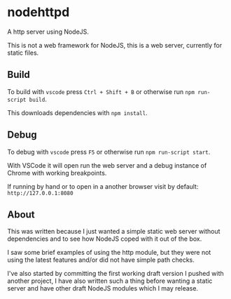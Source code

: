 # nodehttpd
A http server using NodeJS.

This is not a web framework for NodeJS, this is a web server, currently for static files.

## Build
To build with `vscode` press `Ctrl + Shift + B` or otherwise run `npm run-script build`.

This downloads dependencies with `npm install`.

## Debug
To debug with `vscode` press `F5` or otherwise run `npm run-script start`.

With VSCode it will open run the web server and a debug instance of Chrome with working breakpoints. 

If running by hand or to open in a another browser visit by default: `http://127.0.0.1:8080`

## About
This was written because I just wanted a simple static web server without dependencies and to see
how NodeJS coped with it out of the box.

I saw some brief examples of using the http module, but they were not using the latest features and/or
did not have simple path checks.

I've also started by committing the first working draft version I pushed with another project, I have also
written such a thing before wanting a static server and have other draft NodeJS modules which I may release.
